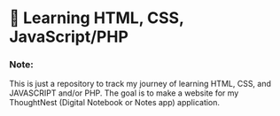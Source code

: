 # 🌱 Learning HTML, CSS, JavaScript/PHP

### Note:
This is just a repository to track my journey of learning HTML, CSS, and JAVASCRIPT and/or PHP. The goal is to make a website for my ThoughtNest (Digital Notebook or Notes app) application.
